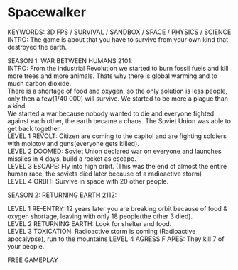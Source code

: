 # Spacewalker  
KEYWORDS: 3D FPS / SURVIVAL / SANDBOX / SPACE / PHYSICS / SCIENCE  
INTRO: The game is about that you have to survive from your own kind that destroyed the earth.  

SEASON 1: WAR BETWEEN HUMANS 2101:  
INTRO: From the industrial Revolution we started to burn fossil fuels and kill more trees and more animals. Thats why there is global warming and to much carbon dioxide.  
There is a shortage of food and oxygen, so the only solution is less people, only then a few(1/40 000) will survive. We started to be more a plague than a kind.  
We started a war because nobody wanted to die and everyone fighted against each other, the earth became a chaos. The Soviet Union was able to get back together.  
LEVEL 1 REVOLT: Citizen are coming to the capitol and are fighting soldiers with molotov and guns(everyone gets killed).  
LEVEL 2 DOOMED: Soviet Union declared war on everyone and launches missiles in 4 days, build a rocket as escape.  
LEVEL 3 ESCAPE: Fly into high orbit. (This was the end of almost the entire human race, the soviets died later because of a radioactive storm)  
LEVEL 4 ORBIT: Survive in space with 20 other people.

SEASON 2: RETURNING EARTH 2112:  

LEVEL 1 RE-ENTRY: 12 years later you are breaking orbit because of food & oxygen shortage, leaving with only 18 people(the other 3 died).  
LEVEL 2 RETURNING EARTH: Look for shelter and food.  
LEVEL 3 TOXICATION: Radioactive storm is coming (Radioactive apocalypse), run to the mountains
LEVEL 4 AGRESSIF APES: They kill 7 of your people.

FREE GAMEPLAY
